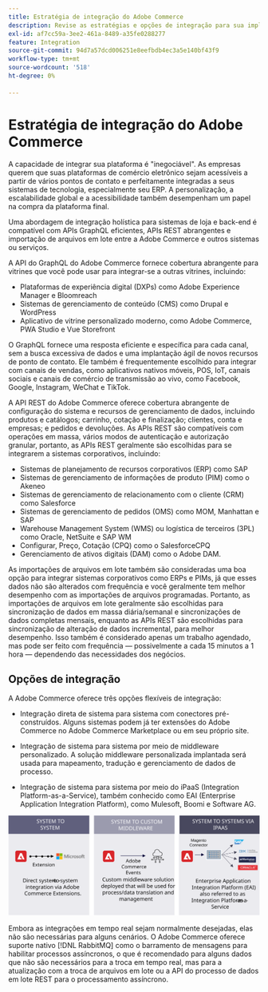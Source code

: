 ```yaml
---
title: Estratégia de integração do Adobe Commerce
description: Revise as estratégias e opções de integração para sua implementação do Adobe Commerce.
exl-id: af7cc59a-3ee2-461a-8489-a35fe0288277
feature: Integration
source-git-commit: 94d7a57dcd006251e8eefbdb4ec3a5e140bf43f9
workflow-type: tm+mt
source-wordcount: '518'
ht-degree: 0%

---
```


# Estratégia de integração do Adobe Commerce

A capacidade de integrar sua plataforma é &quot;inegociável&quot;. As empresas querem que suas plataformas de comércio eletrônico sejam acessíveis a partir de vários pontos de contato e perfeitamente integradas a seus sistemas de tecnologia, especialmente seu ERP. A personalização, a escalabilidade global e a acessibilidade também desempenham um papel na compra da plataforma final.

Uma abordagem de integração holística para sistemas de loja e back-end é compatível com APIs GraphQL eficientes, APIs REST abrangentes e importação de arquivos em lote entre a Adobe Commerce e outros sistemas ou serviços.

A API do GraphQL do Adobe Commerce fornece cobertura abrangente para vitrines que você pode usar para integrar-se a outras vitrines, incluindo:

- Plataformas de experiência digital (DXPs) como Adobe Experience Manager e Bloomreach
- Sistemas de gerenciamento de conteúdo (CMS) como Drupal e WordPress
- Aplicativo de vitrine personalizado moderno, como Adobe Commerce, PWA Studio e Vue Storefront

O GraphQL fornece uma resposta eficiente e específica para cada canal, sem a busca excessiva de dados e uma implantação ágil de novos recursos de ponto de contato. Ele também é frequentemente escolhido para integrar com canais de vendas, como aplicativos nativos móveis, POS, IoT, canais sociais e canais de comércio de transmissão ao vivo, como Facebook, Google, Instagram, WeChat e TikTok.

A API REST do Adobe Commerce oferece cobertura abrangente de configuração do sistema e recursos de gerenciamento de dados, incluindo produtos e catálogos; carrinho, cotação e finalização; clientes, conta e empresas; e pedidos e devoluções. As APIs REST são compatíveis com operações em massa, vários modos de autenticação e autorização granular, portanto, as APIs REST geralmente são escolhidas para se integrarem a sistemas corporativos, incluindo:

- Sistemas de planejamento de recursos corporativos (ERP) como SAP
- Sistemas de gerenciamento de informações de produto (PIM) como o Akeneo
- Sistemas de gerenciamento de relacionamento com o cliente (CRM) como Salesforce
- Sistemas de gerenciamento de pedidos (OMS) como MOM, Manhattan e SAP
- Warehouse Management System (WMS) ou logística de terceiros (3PL) como Oracle, NetSuite e SAP WM
- Configurar, Preço, Cotação (CPQ) como o SalesforceCPQ
- Gerenciamento de ativos digitais (DAM) como o Adobe DAM.

As importações de arquivos em lote também são consideradas uma boa opção para integrar sistemas corporativos como ERPs e PIMs, já que esses dados não são alterados com frequência e você geralmente tem melhor desempenho com as importações de arquivos programadas. Portanto, as importações de arquivos em lote geralmente são escolhidas para sincronização de dados em massa diária/semanal e sincronizações de dados completas mensais, enquanto as APIs REST são escolhidas para sincronização de alteração de dados incremental, para melhor desempenho. Isso também é considerado apenas um trabalho agendado, mas pode ser feito com frequência — possivelmente a cada 15 minutos a 1 hora — dependendo das necessidades dos negócios.

## Opções de integração

A Adobe Commerce oferece três opções flexíveis de integração:

- Integração direta de sistema para sistema com conectores pré-construídos. Alguns sistemas podem já ter extensões do Adobe Commerce no Adobe Commerce Marketplace ou em seu próprio site.

- Integração de sistema para sistema por meio de middleware personalizado. A solução middleware personalizada implantada será usada para mapeamento, tradução e gerenciamento de dados de processo.

- Integração de sistema para sistema por meio do iPaaS (Integration Platform-as-a-Service), também conhecido como EAI (Enterprise Application Integration Platform), como Mulesoft, Boomi e Software AG.

![Opções de integração do Adobe Commerce](../../assets/playbooks/integration-options.svg)

Embora as integrações em tempo real sejam normalmente desejadas, elas não são necessárias para alguns cenários. O Adobe Commerce oferece suporte nativo [!DNL RabbitMQ] como o barramento de mensagens para habilitar processos assíncronos, o que é recomendado para alguns dados que não são necessários para a troca em tempo real, mas para a atualização com a troca de arquivos em lote ou a API do processo de dados em lote REST para o processamento assíncrono.
